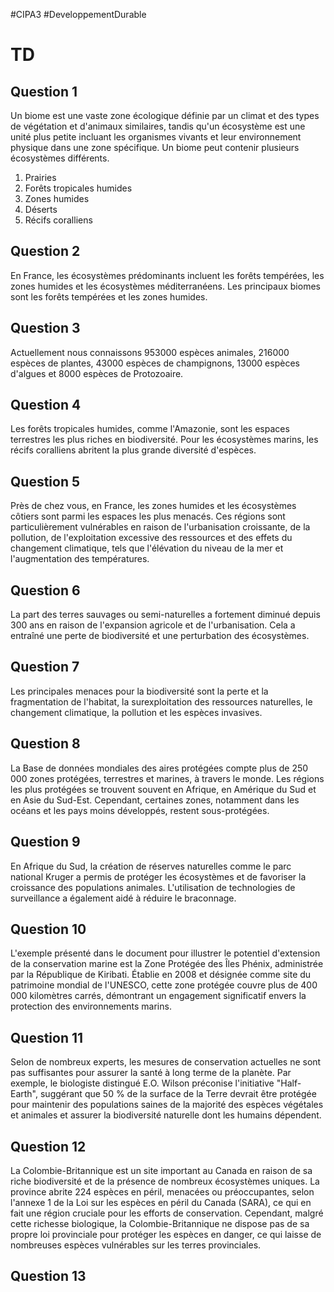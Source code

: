 #CIPA3 #DeveloppementDurable 

# TD
## Question 1
Un biome est une vaste zone écologique définie par un climat et des types de végétation et d'animaux similaires, tandis qu'un écosystème est une unité plus petite incluant les organismes vivants et leur environnement physique dans une zone spécifique. Un biome peut contenir plusieurs écosystèmes différents.
1. Prairies
2. Forêts tropicales humides 
3. Zones humides 
4. Déserts
5. Récifs coralliens

## Question 2
En France, les écosystèmes prédominants incluent les forêts tempérées, les zones humides et les écosystèmes méditerranéens. Les principaux biomes sont les forêts tempérées et les zones humides.

## Question 3
Actuellement nous connaissons 953000 espèces animales, 216000 espèces de plantes, 43000 espèces de champignons, 13000 espèces d'algues et 8000 espèces de Protozoaire.

## Question 4
Les forêts tropicales humides, comme l'Amazonie, sont les espaces terrestres les plus riches en biodiversité. Pour les écosystèmes marins, les récifs coralliens abritent la plus grande diversité d'espèces.

## Question 5
Près de chez vous, en France, les zones humides et les écosystèmes côtiers sont parmi les espaces les plus menacés. Ces régions sont particulièrement vulnérables en raison de l'urbanisation croissante, de la pollution, de l'exploitation excessive des ressources et des effets du changement climatique, tels que l'élévation du niveau de la mer et l'augmentation des températures.

## Question 6
La part des terres sauvages ou semi-naturelles a fortement diminué depuis 300 ans en raison de l'expansion agricole et de l'urbanisation. Cela a entraîné une perte de biodiversité et une perturbation des écosystèmes.

## Question 7
Les principales menaces pour la biodiversité sont la perte et la fragmentation de l'habitat, la surexploitation des ressources naturelles, le changement climatique, la pollution et les espèces invasives.

## Question 8
La Base de données mondiales des aires protégées compte plus de 250 000 zones protégées, terrestres et marines, à travers le monde. Les régions les plus protégées se trouvent souvent en Afrique, en Amérique du Sud et en Asie du Sud-Est. Cependant, certaines zones, notamment dans les océans et les pays moins développés, restent sous-protégées.

## Question 9
En Afrique du Sud, la création de réserves naturelles comme le parc national Kruger a permis de protéger les écosystèmes et de favoriser la croissance des populations animales. L'utilisation de technologies de surveillance a également aidé à réduire le braconnage.

## Question 10
L'exemple présenté dans le document pour illustrer le potentiel d'extension de la conservation marine est la Zone Protégée des Îles Phénix, administrée par la République de Kiribati. Établie en 2008 et désignée comme site du patrimoine mondial de l'UNESCO, cette zone protégée couvre plus de 400 000 kilomètres carrés, démontrant un engagement significatif envers la protection des environnements marins.

## Question 11
Selon de nombreux experts, les mesures de conservation actuelles ne sont pas suffisantes pour assurer la santé à long terme de la planète. Par exemple, le biologiste distingué E.O. Wilson préconise l'initiative "Half-Earth", suggérant que 50 % de la surface de la Terre devrait être protégée pour maintenir des populations saines de la majorité des espèces végétales et animales et assurer la biodiversité naturelle dont les humains dépendent.

## Question 12
La Colombie-Britannique est un site important au Canada en raison de sa riche biodiversité et de la présence de nombreux écosystèmes uniques. La province abrite 224 espèces en péril, menacées ou préoccupantes, selon l'annexe 1 de la Loi sur les espèces en péril du Canada (SARA), ce qui en fait une région cruciale pour les efforts de conservation. Cependant, malgré cette richesse biologique, la Colombie-Britannique ne dispose pas de sa propre loi provinciale pour protéger les espèces en danger, ce qui laisse de nombreuses espèces vulnérables sur les terres provinciales.

## Question 13
